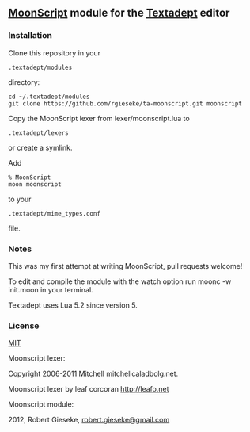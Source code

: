 ## [MoonScript](http://moonscript.org) module for the [Textadept](http://code.google.com/p/textadept/) editor

### Installation

Clone this repository in your

    .textadept/modules

directory:

    cd ~/.textadept/modules
    git clone https://github.com/rgieseke/ta-moonscript.git moonscript

Copy the MoonScript lexer from lexer/moonscript.lua to

    .textadept/lexers

or create a symlink.

Add

    % MoonScript
    moon moonscript

to your

    .textadept/mime_types.conf

file.

### Notes

This was my first attempt at writing MoonScript, pull requests welcome!

To edit and compile the module with the watch option run
    moonc -w init.moon
in your terminal.

Textadept uses Lua 5.2 since version 5.

### License
[MIT](http://www.opensource.org/licenses/mit-license.php)

Moonscript lexer:

Copyright 2006-2011 Mitchell mitchell<att>caladbolg.net.

Moonscript lexer by leaf corcoran <http://leafo.net>

Moonscript module:

2012, Robert Gieseke, robert.gieseke@gmail.com

